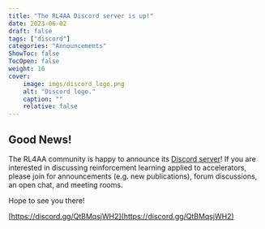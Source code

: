 ```yaml
---
title: "The RL4AA Discord server is up!"
date: 2023-06-02
draft: false
tags: ["discord"]
categories: "Announcements"
ShowToc: false
TocOpen: false
weight: 10
cover:
    image: imgs/discord_logo.png
    alt: "Discord logo."
    caption: ""
    relative: false
---
```


## Good News!

The RL4AA community is happy to announce its [Discord server](https://discord.gg/QtBMqsjWH2)! If you are interested in discussing reinforcement learning applied to accelerators, please join for announcements (e.g. new publications), forum discussions, an open chat, and meeting rooms. 

Hope to see you there!

[https://discord.gg/QtBMqsjWH2](https://discord.gg/QtBMqsjWH2)
